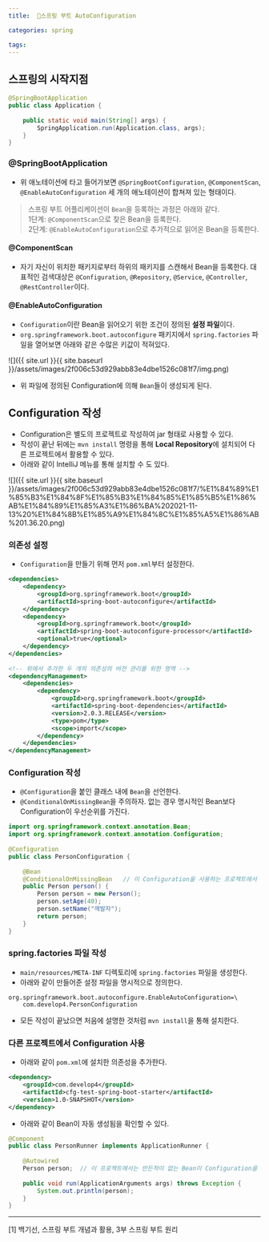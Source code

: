 ```yaml
---
title:  🍃스프링 부트 AutoConfiguration

categories: spring

tags: 
---
```


  
## 스프링의 시작지점  
```java  
@SpringBootApplication  
public class Application {  
  
    public static void main(String[] args) {  
        SpringApplication.run(Application.class, args);  
    }  
}  
```  
  
### @SpringBootApplication  
- 위 애노테이션에 타고 들어가보면 `@SpringBootConfiguration`, `@ComponentScan`, `@EnableAutoConfiguration` 세 개의 애노테이션이 합쳐져 있는 형태이다.  
  
> 스프링 부트 어플리케이션이 `Bean`을 등록하는 과정은 아래와 같다.    
> 1단계: `@ComponentScan`으로 찾은 Bean을 등록한다.    
> 2단계: `@EnableAutoConfiguration`으로 추가적으로 읽어온 Bean을 등록한다.    
  
#### @ComponentScan  
- 자기 자신이 위치한 패키지로부터 하위의 패키지를 스캔해서 Bean을 등록한다. 대표적인 검색대상은  `@Configuration`, `@Repository`, `@Service`, `@Controller`, `@RestController`이다.  
  
#### @EnableAutoConfiguration  
- `Configuration`이란 Bean을 읽어오기 위한 조건이 정의된 **설정 파일**이다.  
- `org.springframework.boot.autoconfigure` 패키지에서 `spring.factories` 파일을 열어보면 아래와 같은 수많은 키값이 적혀있다.  
  
![]({{ site.url }}{{ site.baseurl }}/assets/images/2f006c53d929abb83e4dbe1526c081f7/img.png)  
  
- 위 파일에 정의된 Configuration에 의해 `Bean`들이 생성되게 된다.  
  
## Configuration 작성  
- Configuration은 별도의 프로젝트로 작성하여 jar 형태로 사용할 수 있다.  
- 작성이 끝난 뒤에는 `mvn install` 명령을 통해 **Local Repository**에 설치되어 다른 프로젝트에서 활용할 수 있다.  
- 아래와 같이 IntelliJ 메뉴를 통해 설치할 수 도 있다.  
  
![]({{ site.url }}{{ site.baseurl }}/assets/images/2f006c53d929abb83e4dbe1526c081f7/%E1%84%89%E1%85%B3%E1%84%8F%E1%85%B3%E1%84%85%E1%85%B5%E1%86%AB%E1%84%89%E1%85%A3%E1%86%BA%202021-11-13%20%E1%84%8B%E1%85%A9%E1%84%8C%E1%85%A5%E1%86%AB%201.36.20.png)  
  
### 의존성 설정  
- `Configuration`을 만들기 위해 먼저 `pom.xml`부터 설정한다.  
  
```xml  
<dependencies>  
	<dependency>  
		<groupId>org.springframework.boot</groupId>  
		<artifactId>spring-boot-autoconfigure</artifactId>  
	</dependency>  
	<dependency>  
		<groupId>org.springframework.boot</groupId>  
		<artifactId>spring-boot-autoconfigure-processor</artifactId>  
		<optional>true</optional>  
	</dependency>  
</dependencies>  
  
<!-- 위에서 추가한 두 개의 의존성의 버전 관리를 위한 영역 -->  
<dependencyManagement>  
	<dependencies>  
		<dependency>  
			<groupId>org.springframework.boot</groupId>  
			<artifactId>spring-boot-dependencies</artifactId>  
			<version>2.0.3.RELEASE</version>  
			<type>pom</type>  
			<scope>import</scope>  
		</dependency>  
	</dependencies>  
</dependencyManagement>  
```  
  
### Configuration 작성  
- `@Configuration`을 붙인 클래스 내에 `Bean`을 선언한다.  
- `@ConditionalOnMissingBean`을 주의하자. 없는 경우 명시적인 Bean보다 Configuration이 우선순위를 가진다.  
  
```java  
import org.springframework.context.annotation.Bean;  
import org.springframework.context.annotation.Configuration;  
  
@Configuration  
public class PersonConfiguration {  
  
	@Bean  
	@ConditionalOnMissingBean	// 이 Configuration을 사용하는 프로젝트에서 같은 Bean이 있으면 생성하지 않는다.  
	public Person person() {  
		Person person = new Person();  
		person.setAge(40);  
		person.setName("깨발자");  
		return person;  
	}  
}  
```  
  
### spring.factories 파일 작성  
- `main/resources/META-INF` 디렉토리에 `spring.factories` 파일을 생성한다.  
- 아래와 같이 만들어준 설정 파일을 명시적으로 정의한다.  
  
```  
org.springframework.boot.autoconfigure.EnableAutoConfiguration=\  
	com.develop4.PersonConfiguration  
```  
  
- 모든 작성이 끝났으면 처음에 설명한 것처럼 `mvn install`을 통해 설치한다.  
  
### 다른 프로젝트에서 Configuration 사용  
- 아래와 같이 `pom.xml`에 설치한 의존성을 추가한다.  
  
```xml  
<dependency>  
	<groupId>com.develop4</groupId>  
	<artifactId>cfg-test-spring-boot-starter</artifactId>  
	<version>1.0-SNAPSHOT</version>  
</dependency>  
```  
  
- 아래와 같이 Bean이 자동 생성됨을 확인할 수 있다.  
  
```java  
@Component  
public class PersonRunner implements ApplicationRunner {  
  
	@Autowired  
	Person person;	// 이 프로젝트에서는 만든적이 없는 Bean이 Configuration을 통해 주입된다.  
  
	public void run(ApplicationArguments args) throws Exception {  
		System.out.println(person);  
	}  
}  
```  
  
- - - -  
[1] 백기선, 스프링 부트 개념과 활용, 3부 스프링 부트 원리  
